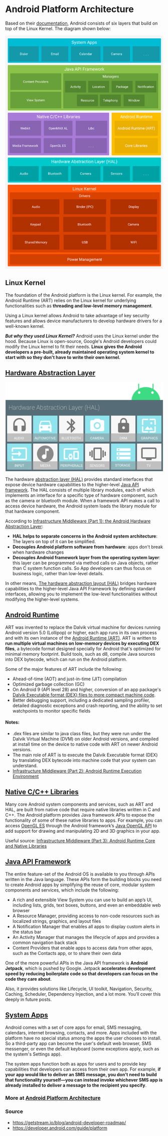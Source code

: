 # Android Platform Architecture
Based on their [documentation](https://developer.android.com/guide/platform),
Android consists of six layers that build on top of the Linux Kernel.
The diagram shown below:

![Android Platform Arch. Stack Diagram](res/android-stack_2x.png)

## Linux Kernel
The foundation of the Android platform is the Linux kernel. For example, the Android Runtime (ART) 
relies on the Linux kernel for underlying functionalities such as **threading and low-level memory 
management**.

Using a Linux kernel allows Android to take advantage of key security features and allows device 
manufacturers to develop hardware drivers for a well-known kernel. 

***But why they used Linux Kernel?*** Android uses the Linux kernel under the hood. Because Linux is 
open-source, Google's Android developers could modify the Linux kernel to fit their needs. **Linux 
gives the Android developers a pre-built, already maintained operating system kernel to start with 
so they don't have to write their own kernel.**

## [Hardware Abstraction Layer](https://developer.android.com/guide/platform#hal)
![HAL Diagram](res/ape_fwk_hal.png)

The hardware [abstraction layer (HAL)](https://source.android.com/devices/architecture/hal-types) 
provides standard interfaces that expose device hardware 
capabilities to the higher-level [Java API framework](https://developer.android.com/guide/platform#api-framework). 
The HAL consists of multiple library modules, 
each of which implements an interface for a specific type of hardware component, such as the camera 
or bluetooth module. When a framework API makes a call to access device hardware, the Android system 
loads the library module for that hardware component. 

According to [Infrastructure Middleware (Part 1): the Android Hardware Abstraction Layer](https://www.youtube.com/watch?v=dHXJA8D8Zf0):
* **HAL helps to separate concerns in the Android system architecture**: The layers on top of it can be 
    simplified.
* **Decouples Android platform software from hardware**: apps don't break when hardware changes
* **Decouples Android framework layer from the operating system layer**: this layer can be programmed
    via method calls on Java objects, rather than C system function calls. So App developers can thus focus
    on business logic, rather than low-level details.
  
In other means, [The hardware abstraction layout (HAL)](https://source.android.com/devices/architecture/hal)
bridges hardware capabilities to the higher-level 
Java API Framework by defining standard interfaces, allowing you to implement the low-level 
functionalities without modifying the higher-level systems.

## [Android Runtime](https://developer.android.com/guide/platform#art)
ART was invented to replace the Dalvik virtual machine for devices running Android version 5.0 (Lollipop) 
or higher, each app runs in its own process 
and with its own instance of the [Android Runtime (ART)](https://source.android.com/devices/tech/dalvik/index.html). 
ART is written to **run multiple virtual 
machines on low-memory devices by executing DEX files**, a bytecode format designed specially for 
Android that's optimized for minimal memory footprint. Build tools, such as d8, compile Java sources 
into DEX bytecode, which can run on the Android platform.

Some of the major features of ART include the following:
* Ahead-of-time (AOT) and just-in-time (JIT) compilation
* Optimized garbage collection (GC)
* On Android 9 (API level 28) and higher, conversion of an app package's 
  [Dalvik Executable format (DEX) files to more compact machine code](https://developer.android.com/about/versions/pie/android-9.0#art-aot-dex).
* Better debugging support, including a dedicated sampling profiler, detailed diagnostic exceptions and crash reporting, and the ability to set watchpoints to monitor specific fields

#### Notes:
* .dex files are similar to java class files, but they were run under the Dalvik Virtual Machine 
  (DVM) on older Android versions, and compiled at install time on the device to native code with 
  ART on newer Android versions.
* The main role of ART is to execute the Dalvik Executable format (DEX) by translating DEX bytecode 
  into machine code that your system can understand.
* [Infrastructure Middleware (Part 2): Android Runtime Execution Environment](https://www.youtube.com/watch?v=CKax4-Y8FyE)

## [Native C/C++ Libraries](https://developer.android.com/guide/platform#native-libs)
Many core Android system components and services, such as ART and HAL, are built from native code 
that require native libraries written in C and C++. The Android platform provides Java framework APIs 
to expose the functionality of some of these native libraries to apps. For example, you can access 
[OpenGL ES](https://developer.android.com/guide/topics/graphics/opengl) through the Android framework’s 
[Java OpenGL API](https://developer.android.com/reference/android/opengl/package-summary) to add 
support for drawing and manipulating 2D and 3D graphics in your app.

Useful source: [Infrastructure Middleware (Part 3): Android Runtime Core and Native Libraries](https://www.youtube.com/watch?v=xFd2rt7GZuo)

## [Java API Framework](https://developer.android.com/guide/platform#api-framework)
The entire feature-set of the Android OS is available to you through APIs written in the Java language. 
These APIs form the building blocks you need to create Android apps by simplifying the reuse of core, 
modular system components and services, which include the following:

* A rich and extensible View System you can use to build an app’s UI, including lists, grids, text 
  boxes, buttons, and even an embeddable web browser
* A Resource Manager, providing access to non-code resources such as localized strings, graphics, 
  and layout files
* A Notification Manager that enables all apps to display custom alerts in the status bar
* An Activity Manager that manages the lifecycle of apps and provides a common navigation back stack
* Content Providers that enable apps to access data from other apps, such as the Contacts app, or 
  to share their own data

One of the more powerful APIs in the Java API framework is **Android Jetpack**, which is pushed by Google. 
Jetpack **accelerates development speed by reducing boilerplate code so that developers can focus on the 
code they care about**.

Also, it provides solutions like Lifecycle, UI toolkit, Navigation, Security, Caching, Scheduler, 
Dependency Injection, and a lot more. You’ll cover this deeply in future posts.

## [System Apps](https://developer.android.com/guide/platform#system-apps)
Android comes with a set of core apps for email, SMS messaging, calendars, internet browsing, 
contacts, and more. Apps included with the platform have no special status among the apps the user 
chooses to install. So a third-party app can become the user's default web browser, SMS messenger, 
or even the default keyboard (some exceptions apply, such as the system's Settings app).

The system apps function both as apps for users and to provide key capabilities that developers can 
access from their own app. For example, **if your app would like to deliver an SMS message, you don't 
need to build that functionality yourself—you can instead invoke whichever SMS app is already installed 
to deliver a message to the recipient you specify**.

### More at [Android Platform Architecture](https://developer.android.com/guide/platform)  

### Source
* https://getstream.io/blog/android-developer-roadmap/
* https://developer.android.com/guide/platform